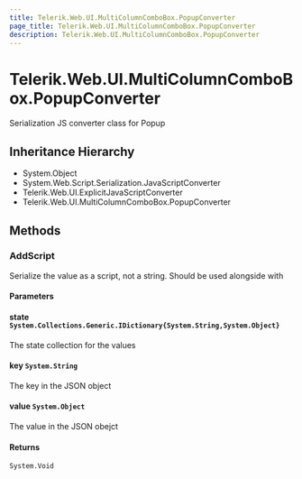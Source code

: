 ```yaml
---
title: Telerik.Web.UI.MultiColumnComboBox.PopupConverter
page_title: Telerik.Web.UI.MultiColumnComboBox.PopupConverter
description: Telerik.Web.UI.MultiColumnComboBox.PopupConverter
---
```


# Telerik.Web.UI.MultiColumnComboBox.PopupConverter

Serialization JS converter class for Popup

## Inheritance Hierarchy

* System.Object
* System.Web.Script.Serialization.JavaScriptConverter
* Telerik.Web.UI.ExplicitJavaScriptConverter
* Telerik.Web.UI.MultiColumnComboBox.PopupConverter

## Methods

###  AddScript

Serialize the value as a script, not a string. Should be used alongside with

#### Parameters

#### state `System.Collections.Generic.IDictionary{System.String,System.Object}`

The state collection for the values

#### key `System.String`

The key in the JSON object

#### value `System.Object`

The value in the JSON obejct

#### Returns

`System.Void` 

